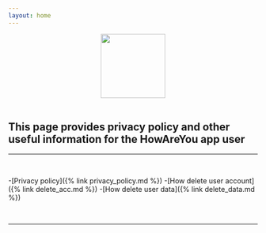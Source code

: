 ```yaml
---
layout: home
---
```


<div align="center">
 <img src="https://github.com/antuere/HowAreYou/assets/98087954/ee00840e-9692-44df-a9a4-c9dc8ee64156" width="130" height="130">
</div>
<br>

## This page provides privacy policy and other useful information for the HowAreYou app user


---

<br>

-[Privacy policy]({% link privacy_policy.md %})
-[How delete user account]({% link delete_acc.md %})
-[How delete user data]({% link delete_data.md %})


<br>

---


